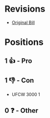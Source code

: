 # Revisions
* [Original Bill](1/)

# Positions
## 1 👍 - Pro

## 1 👎 - Con
* UFCW 3000 1

## 0 ❓ - Other
